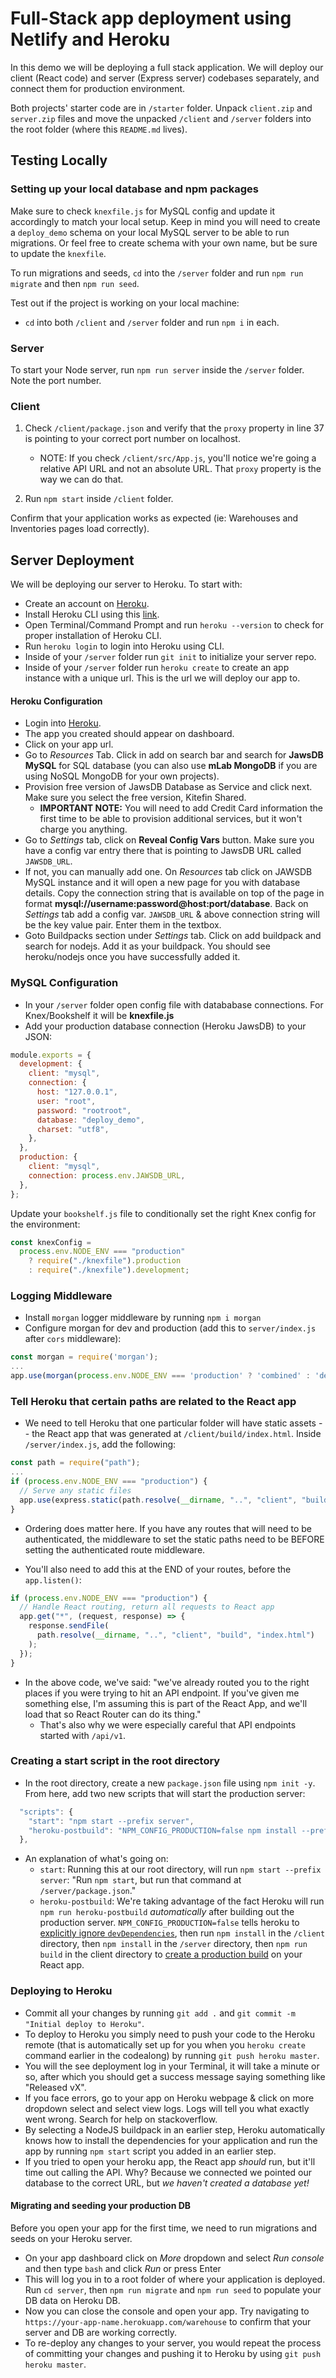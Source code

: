 # Full-Stack app deployment using Netlify and Heroku

In this demo we will be deploying a full stack application. We will deploy our client (React code) and server (Express server) codebases separately, and connect them for production environment.

Both projects' starter code are in `/starter` folder. Unpack `client.zip` and `server.zip` files and move the unpacked `/client` and `/server` folders into the root folder (where this `README.md` lives).

## Testing Locally

### Setting up your local database and npm packages

Make sure to check `knexfile.js` for MySQL config and update it accordingly to match your local setup. Keep in mind you will need to create a `deploy_demo` schema on your local MySQL server to be able to run migrations. Or feel free to create schema with your own name, but be sure to update the `knexfile`.

To run migrations and seeds, `cd` into the `/server` folder and run `npm run migrate` and then `npm run seed`.

Test out if the project is working on your local machine:

- `cd` into both `/client` and `/server` folder and run `npm i` in each.

### Server

To start your Node server, run `npm run server` inside the `/server` folder. Note the port number.

### Client

1. Check `/client/package.json` and verify that the `proxy` property in line 37 is pointing to your correct port number on localhost.

   - NOTE: If you check `/client/src/App.js`, you'll notice we're going a relative API URL and not an absolute URL. That `proxy` property is the way we can do that.

2. Run `npm start` inside `/client` folder.

Confirm that your application works as expected (ie: Warehouses and Inventories pages load correctly).

## Server Deployment

We will be deploying our server to Heroku. To start with:

- Create an account on [Heroku](https://signup.heroku.com/login).
- Install Heroku CLI using this [link](https://devcenter.heroku.com/articles/getting-started-with-nodejs#set-up).
- Open Terminal/Command Prompt and run `heroku --version` to check for proper installation of Heroku CLI.
- Run `heroku login` to login into Heroku using CLI.
- Inside of your `/server` folder run `git init` to initialize your server repo.
- Inside of your `/server` folder run `heroku create` to create an app instance with a unique url. This is the url we will deploy our app to.

#### Heroku Configuration

- Login into [Heroku](https://id.heroku.com/login).
- The app you created should appear on dashboard.
- Click on your app url.
- Go to _Resources_ Tab. Click in add on search bar and search for **JawsDB MySQL** for SQL database (you can also use **mLab MongoDB** if you are using NoSQL MongoDB for your own projects).
- Provision free version of JawsDB Database as Service and click next. Make sure you select the free version, Kitefin Shared.
  - **IMPORTANT NOTE:** You will need to add Credit Card information the first time to be able to provision additional services, but it won't charge you anything.
- Go to _Settings_ tab, click on **Reveal Config Vars** button. Make sure you have a config var entry there that is pointing to JawsDB URL called `JAWSDB_URL`.
- If not, you can manually add one. On _Resources_ tab click on JAWSDB MySQL instance and it will open a new page for you with database details. Copy the connection string that is available on top of the page in format **mysql://username:password@host:port/database**. Back on _Settings_ tab add a config var. `JAWSDB_URL` & above connection string will be the key value pair. Enter them in the textbox.
- Goto Buildpacks section under _Settings_ tab. Click on add buildpack and search for nodejs. Add it as your buildpack. You should see heroku/nodejs once you have successfully added it.

### MySQL Configuration

- In your `/server` folder open config file with datababase connections. For Knex/Bookshelf it will be **knexfile.js**
- Add your production database connection (Heroku JawsDB) to your JSON:

```js
module.exports = {
  development: {
    client: "mysql",
    connection: {
      host: "127.0.0.1",
      user: "root",
      password: "rootroot",
      database: "deploy_demo",
      charset: "utf8",
    },
  },
  production: {
    client: "mysql",
    connection: process.env.JAWSDB_URL,
  },
};
```

Update your `bookshelf.js` file to conditionally set the right Knex config for the environment:

```js
const knexConfig =
  process.env.NODE_ENV === "production"
    ? require("./knexfile").production
    : require("./knexfile").development;
```

### Logging Middleware

- Install `morgan` logger middleware by running `npm i morgan`
- Configure morgan for dev and production (add this to `server/index.js` after `cors` middleware):

```js
const morgan = require('morgan');
...
app.use(morgan(process.env.NODE_ENV === 'production' ? 'combined' : 'dev'));
```

### Tell Heroku that certain paths are related to the React app

- We need to tell Heroku that one particular folder will have static assets -- the React app that was generated at `/client/build/index.html`. Inside `/server/index.js`, add the following:

```js
const path = require("path");
...
if (process.env.NODE_ENV === "production") {
  // Serve any static files
  app.use(express.static(path.resolve(__dirname, "..", "client", "build")));
}
```

- Ordering does matter here. If you have any routes that will need to be authenticated, the middleware to set the static paths need to be BEFORE setting the authenticated route middleware.

- You'll also need to add this at the END of your routes, before the `app.listen()`:

```js
if (process.env.NODE_ENV === "production") {
  // Handle React routing, return all requests to React app
  app.get("*", (request, response) => {
    response.sendFile(
      path.resolve(__dirname, "..", "client", "build", "index.html")
    );
  });
}
```

- In the above code, we've said: "we've already routed you to the right places if you were trying to hit an API endpoint. If you've given me something else, I'm assuming this is part of the React App, and we'll load that so React Router can do its thing."
  - That's also why we were especially careful that API endpoints started with `/api/v1`.

### Creating a start script in the root directory

- In the root directory, create a new `package.json` file using `npm init -y`. From here, add two new scripts that will start the production server:

```js
  "scripts": {
    "start": "npm start --prefix server",
    "heroku-postbuild": "NPM_CONFIG_PRODUCTION=false npm install --prefix client && npm install --prefix server && npm run build --prefix client"
  },
```

- An explanation of what's going on:
  - `start`: Running this at our root directory, will run `npm start --prefix server`: "Run `npm start`, but run that command at `/server/package.json`."
  - `heroku-postbuild`: We're taking advantage of the fact Heroku will run `npm run heroku-postbuild` _automatically_ after building out the production server. `NPM_CONFIG_PRODUCTION=false` tells heroku to [explicitly ignore `devDependencies`](https://devcenter.heroku.com/articles/nodejs-support#only-installing-dependencies), then run `npm install` in the `/client` directory, then `npm install` in the `/server` directory, then `npm run build` in the client directory to [create a production build](https://create-react-app.dev/docs/production-build/) on your React app.

### Deploying to Heroku

- Commit all your changes by running `git add .` and `git commit -m "Initial deploy to Heroku"`.
- To deploy to Heroku you simply need to push your code to the Heroku remote (that is automatically set up for you when you `heroku create` command earlier in the codealong) by running `git push heroku master`.
- You will the see deployment log in your Terminal, it will take a minute or so, after which you should get a success message saying something like "Released vX".
- If you face errors, go to your app on Heroku webpage & click on more dropdown select and select view logs. Logs will tell you what exactly went wrong. Search for help on stackoverflow.
- By selecting a NodeJS buildpack in an earlier step, Heroku automatically knows how to install the dependencies for your application and run the app by running `npm start` script you added in an earlier step.
- If you tried to open your heroku app, the React app _should_ run, but it'll time out calling the API. Why? Because we connected we pointed our database to the correct URL, but _we haven't created a database yet!_

#### Migrating and seeding your production DB

Before you open your app for the first time, we need to run migrations and seeds on your Heroku server.

- On your app dashboard click on _More_ dropdown and select _Run console_ and then type `bash` and click _Run_ or press Enter
- This will log you in to a root folder of where your application is deployed. Run `cd server`, then `npm run migrate` and `npm run seed` to populate your DB data on Heroku DB.
- Now you can close the console and open your app. Try navigating to `https://your-app-name.herokuapp.com/warehouse` to confirm that your server and DB are working correctly.
- To re-deploy any changes to your server, you would repeat the process of committing your changes and pushing it to Heroku by using `git push heroku master`.
